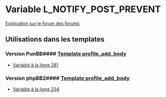 # Variable L_NOTIFY_POST_PREVENT
[Explication sur le forum des forums](http://forum.forumactif.com/t294113-listing-des-variables#L_NOTIFY_POST_PREVENT)
## Utilisations dans les templates
### Version PunBB#### [Template profile_add_body](punbb/profile_add_body.md)
* [Variable à la ligne 281](../punbb/profile_add_body.tpl#L281)
### Version phpBB2#### [Template profile_add_body](subsilver/profile_add_body.md)
* [Variable à la ligne 234](../subsilver/profile_add_body.tpl#L234)